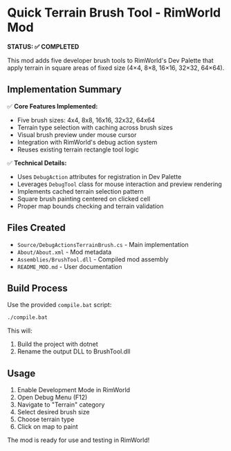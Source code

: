 # Quick Terrain Brush Tool - RimWorld Mod

**STATUS: ✅ COMPLETED**

This mod adds five developer brush tools to RimWorld's Dev Palette that apply terrain in square areas of fixed size (4×4, 8×8, 16×16, 32×32, 64×64).

## Implementation Summary

✅ **Core Features Implemented:**
- Five brush sizes: 4x4, 8x8, 16x16, 32x32, 64x64
- Terrain type selection with caching across brush sizes
- Visual brush preview under mouse cursor
- Integration with RimWorld's debug action system
- Reuses existing terrain rectangle tool logic

✅ **Technical Details:**
- Uses `DebugAction` attributes for registration in Dev Palette
- Leverages `DebugTool` class for mouse interaction and preview rendering
- Implements cached terrain selection pattern
- Square brush painting centered on clicked cell
- Proper map bounds checking and terrain validation

## Files Created

- `Source/DebugActionsTerrainBrush.cs` - Main implementation
- `About/About.xml` - Mod metadata
- `Assemblies/BrushTool.dll` - Compiled mod assembly
- `README_MOD.md` - User documentation

## Build Process

Use the provided `compile.bat` script:
```bash
./compile.bat
```

This will:
1. Build the project with dotnet
2. Rename the output DLL to BrushTool.dll

## Usage

1. Enable Development Mode in RimWorld
2. Open Debug Menu (F12)
3. Navigate to "Terrain" category
4. Select desired brush size
5. Choose terrain type
6. Click on map to paint

The mod is ready for use and testing in RimWorld!